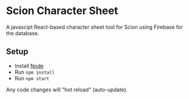# Scion Character Sheet

A javascipt React-based character sheet tool for Scion using Firebase for the database.

## Setup
* Install [Node](https://nodejs.org/en/)
* Run `npm install`
* Run `npm start`

Any code changes will "hot reload" (auto-update).